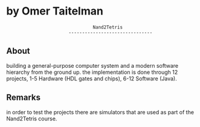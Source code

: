 
by Omer Taitelman
===============================================================================

                                    Nand2Tetris  
                           -------------------------------


About
---------------
building a general-purpose computer system and a modern software hierarchy from the ground up.
the implementation is done through 12 projects, 1-5 Hardware (HDL gates and chips), 6-12 Software (Java).


Remarks
-------
in order to test the projects there are simulators that are used as part of the Nand2Tetris course.	


